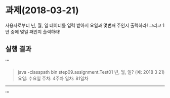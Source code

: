 # 과제(2018-03-21)
사용자로부터 년, 월, 일 데이터를 입력 받아서
요일과 몇번째 주인지 출력하라!
그리고 1년 중에 몇일 째인지 출력하라! 

## 실행 결과
'''
>java -classpath bin step09.assignment.Test01
년, 월, 일? (예: 2018 3 21)
요일: 수요일
주차: 4주차
일차: 81일차 
--------

'''